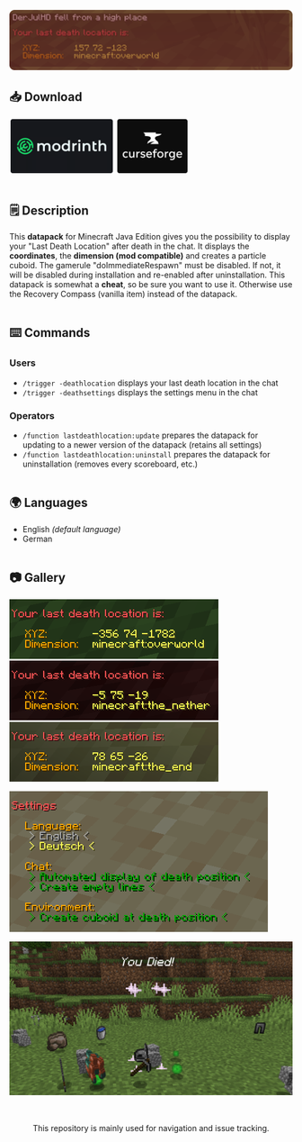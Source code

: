 ![Last Death Location Banner](banner.png)
## 📥 Download
[<img src="modrinth.png" height="100">](https://modrinth.com/datapack/last-death-location)
[<img src="curseforge.png" height="100">](https://curseforge.com/minecraft/texture-packs/last-death-location)
<br></br>
## 🗒️ Description
This **datapack** for Minecraft Java Edition gives you the possibility to display your "Last Death Location" after death in the chat. It displays the **coordinates**, the **dimension (mod compatible)** and creates a particle cuboid. The gamerule "doImmediateRespawn" must be disabled. If not, it will be disabled during installation and re-enabled after uninstallation. This datapack is somewhat a **cheat**, so be sure you want to use it. Otherwise use the Recovery Compass (vanilla item) instead of the datapack.
<br/><br/>
## ⌨️ Commands
### Users
- `/trigger -deathlocation` displays your last death location in the chat
- `/trigger -deathsettings` displays the settings menu in the chat
### Operators
- `/function lastdeathlocation:update` prepares the datapack for updating to a newer version of the datapack (retains all settings)
- `/function lastdeathlocation:uninstall` prepares the datapack for uninstallation (removes every scoreboard, etc.)
<br/><br/>
## 🌍 Languages
- English *(default language)*
- German
<br/><br/>
## 📷 Gallery
![Message for Overworld Death](overworld.png)
![Message for Nether Death](the_nether.png)
![Message for End Death](the_end.png)

![Settings Menu](settings.png)

![Death Location](location.png)
<br></br>
##
<center><p>This repository is mainly used for navigation and issue tracking.</p></center>
